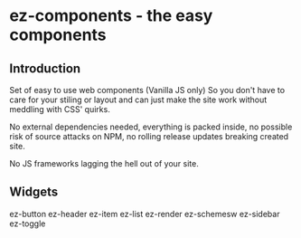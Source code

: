 ez-components - the easy components
==================================

Introduction
---------------
Set of easy to use web components (Vanilla JS only)
So you don't have to care for your stiling or layout and can just make the site work without meddling with CSS' quirks.

No external dependencies needed, everything is packed inside, no possible risk of source attacks on NPM, 
no rolling release updates breaking created site.

No JS frameworks lagging the hell out of your site.


Widgets
---------------
  ez-button
  ez-header
  ez-item
  ez-list
  ez-render
  ez-schemesw
  ez-sidebar
  ez-toggle
